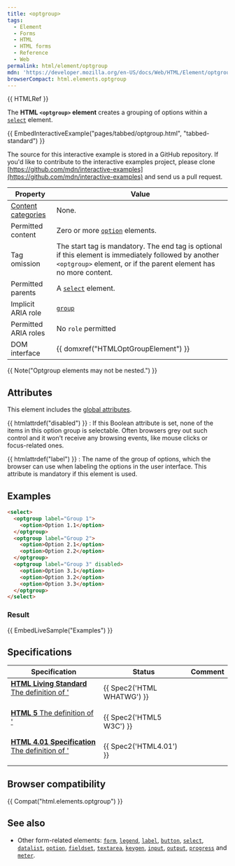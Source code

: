 ```yaml
---
title: <optgroup>
tags:
  - Element
  - Forms
  - HTML
  - HTML forms
  - Reference
  - Web
permalink: html/element/optgroup
mdn: 'https://developer.mozilla.org/en-US/docs/Web/HTML/Element/optgroup'
browserCompact: html.elements.optgroup
---
```

{{ HTMLRef }}

The **HTML `<optgroup>` element** creates a grouping of options within a [`select`](/html/element/select/) element.

{{ EmbedInteractiveExample("pages/tabbed/optgroup.html", "tabbed-standard") }}

The source for this interactive example is stored in a GitHub repository. If you'd like to contribute to the interactive examples project, please clone [https://github.com/mdn/interactive-examples](https://github.com/mdn/interactive-examples) and send us a pull request.

| Property | Value |
| --- | --- |
| [Content categories](/en-US/docs/HTML/Content_categories) | None. |
| Permitted content | Zero or more [`option`](/html/element/option/) elements. |
| Tag omission | The start tag is mandatory. The end tag is optional if this element is immediately followed by another `<optgroup>` element, or if the parent element has no more content. |
| Permitted parents | A [`select`](/html/element/select/) element. |
| Implicit ARIA role | [`group`](https://w3c.github.io/aria/#group) |
| Permitted ARIA roles | No `role` permitted |
| DOM interface | {{ domxref("HTMLOptGroupElement") }} |

{{ Note("Optgroup elements may not be nested.") }}

## Attributes

This element includes the [global attributes](/html/global_attributes).

{{ htmlattrdef("disabled") }}
: If this Boolean attribute is set, none of the items in this option group is selectable. Often browsers grey out such control and it won't receive any browsing events, like mouse clicks or focus-related ones.

{{ htmlattrdef("label") }}
: The name of the group of options, which the browser can use when labeling the options in the user interface. This attribute is mandatory if this element is used.

## Examples

```html
<select>
  <optgroup label="Group 1">
    <option>Option 1.1</option>
  </optgroup>
  <optgroup label="Group 2">
    <option>Option 2.1</option>
    <option>Option 2.2</option>
  </optgroup>
  <optgroup label="Group 3" disabled>
    <option>Option 3.1</option>
    <option>Option 3.2</option>
    <option>Option 3.3</option>
  </optgroup>
</select>

```

### Result

{{ EmbedLiveSample("Examples") }}

## Specifications

| Specification | Status | Comment |
| --- | --- | --- |
| [**HTML Living Standard** The definition of '<optgroup>' in that specification](https://html.spec.whatwg.org/multipage/forms.html#the-optgroup-element) | {{ Spec2('HTML WHATWG') }} |  |
| [**HTML 5** The definition of '<optgroup>' in that specification](https://www.w3.org/TR/html52/sec-forms.html#the-optgroup-element) | {{ Spec2('HTML5 W3C') }} |  |
| [**HTML 4.01 Specification** The definition of '<optgroup>' in that specification](https://www.w3.org/TR/html401/interact/forms.html#h-17.6) | {{ Spec2('HTML4.01') }} |  |

## Browser compatibility

{{ Compat("html.elements.optgroup") }}

## See also

-   Other form-related elements: [`form`](/html/element/form/), [`legend`](/html/element/legend/), [`label`](/html/element/label/), [`button`](/html/element/button/), [`select`](/html/element/select/), [`datalist`](/html/element/datalist/), [`option`](/html/element/option/), [`fieldset`](/html/element/fieldset/), [`textarea`](/html/element/textarea/), [`keygen`](/html/element/keygen/), [`input`](/html/element/input/), [`output`](/html/element/output/), [`progress`](/html/element/progress/) and [`meter`](/html/element/meter/).